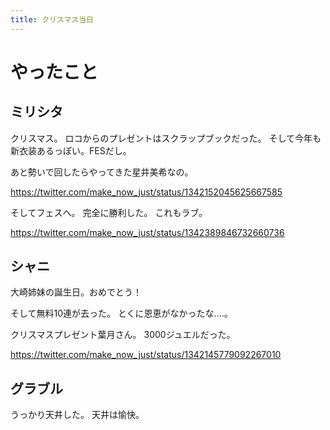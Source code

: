 ```yaml
---
title: クリスマス当日
---
```


# やったこと

## ミリシタ

クリスマス。
ロコからのプレゼントはスクラップブックだった。
そして今年も新衣装あるっぽい。FESだし。

あと勢いで回したらやってきた星井美希なの。

<https://twitter.com/make_now_just/status/1342152045625667585>

そしてフェスへ。
完全に勝利した。
これもラブ。

<https://twitter.com/make_now_just/status/1342389846732660736>

## シャニ

大崎姉妹の誕生日。おめでとう！

そして無料10連が去った。
とくに恩恵がなかったな‥‥。

クリスマスプレゼント葉月さん。
3000ジュエルだった。

<https://twitter.com/make_now_just/status/1342145779092267010>

## グラブル

うっかり天井した。
天井は愉快。
